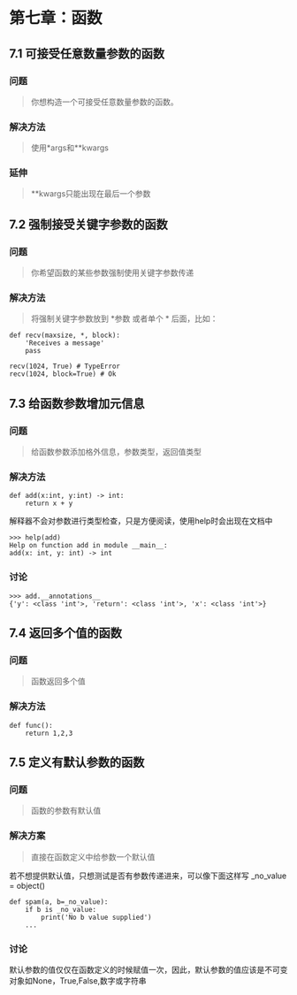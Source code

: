# 第七章：函数

## 7.1 可接受任意数量参数的函数

### 问题
> 你想构造一个可接受任意数量参数的函数。

### 解决方法
> 使用*args和**kwargs

### 延伸
> **kwargs只能出现在最后一个参数

## 7.2 强制接受关键字参数的函数
### 问题
> 你希望函数的某些参数强制使用关键字参数传递

### 解决方法
> 将强制关键字参数放到 *参数 或者单个 * 后面，比如：

	def recv(maxsize, *, block):
        'Receives a message'
        pass

    recv(1024, True) # TypeError
    recv(1024, block=True) # Ok
    
## 7.3 给函数参数增加元信息
### 问题
> 给函数参数添加格外信息，参数类型，返回值类型

### 解决方法
    def add(x:int, y:int) -> int:
        return x + y
解释器不会对参数进行类型检查，只是方便阅读，使用help时会出现在文档中

	>>> help(add)
    Help on function add in module __main__:
    add(x: int, y: int) -> int

### 讨论
    >>> add.__annotations__
    {'y': <class 'int'>, 'return': <class 'int'>, 'x': <class 'int'>}

## 7.4 返回多个值的函数
### 问题
> 函数返回多个值

### 解决方法
	def func():
    	return 1,2,3

## 7.5 定义有默认参数的函数
### 问题
> 函数的参数有默认值

### 解决方案
> 直接在函数定义中给参数一个默认值

若不想提供默认值，只想测试是否有参数传递进来，可以像下面这样写
    _no_value = object()

    def spam(a, b=_no_value):
        if b is _no_value:
            print('No b value supplied')
        ...
###  讨论
默认参数的值仅仅在函数定义的时候赋值一次，因此，默认参数的值应该是不可变对象如None，True,False,数字或字符串